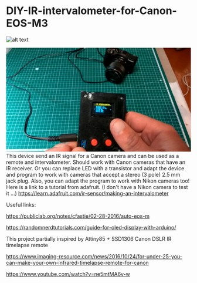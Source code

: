 # DIY-IR-intervalometer-for-Canon-EOS-M3

![alt text](https://www.youtube.com/watch?v=52M5GOIqqW0)

![alt text](https://github.com/electronPath/DIY-IR-intervalometer-for-Canon-EOS-M3/blob/master/intervalometer.jpeg)
This device send an IR signal for a Canon camera and can be used as a remote and intervalometer. Should work with Canon cameras that have an IR receiver.
Or you can replace LED with a transistor and adapt the device and program to work with cameras that accept a stereo (3 pole) 2.5 mm jack plug.
Also, you can adapt the program to work with Nikon cameras too! Here is a link to a tutorial from adafruit. (I don't have a Nikon camera to test it ...)
https://learn.adafruit.com/ir-sensor/making-an-intervalometer

Useful links:

https://publiclab.org/notes/cfastie/02-28-2016/auto-eos-m

https://randomnerdtutorials.com/guide-for-oled-display-with-arduino/



This project partially inspired by Attiny85 + SSD1306 Canon DSLR IR timelapse remote

https://www.imaging-resource.com/news/2016/10/24/for-under-25-you-can-make-your-own-infrared-timelapse-remote-for-canon

https://www.youtube.com/watch?v=ne5mtMA6v-w

